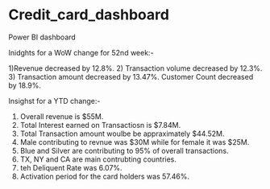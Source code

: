 # Credit_card_dashboard
Power BI dashboard

Inidghts for a WoW change for 52nd week:-

1)Revenue decreased by 12.8%.
2) Transaction volume decreased by 12.3%.
3) Transaction amount decreased by 13.47%.
Customer Count decreased by 18.9%.

Insighst for a YTD change:-
1) Overall revenue is $55M.
2) Total Interest earned on Transactiosn is $7.84M.
3) Total Transaction amount woulbe be appraximately $44.52M.
4) Male contributing to revnue was $30M while for female it was $25M.
5) Blue and Silver are contributing to 95% of overall transactions.
6) TX, NY and CA are main contrubting countries.
7) teh Deliquent Rate was 6.07%.
8) Activation period for the card holders was 57.46%.
